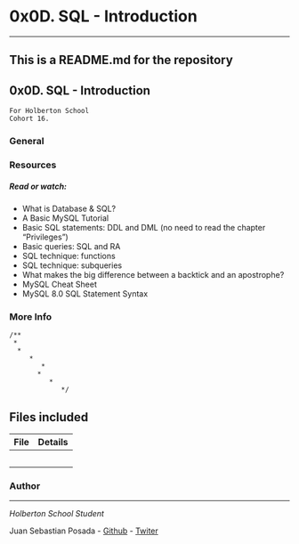 # 0x0D. SQL - Introduction
***
## This is a README.md for the repository
## 0x0D. SQL - Introduction
```
For Holberton School
Cohort 16.
```
### General

### Resources

##### Read or watch:

* What is Database & SQL?
* A Basic MySQL Tutorial
* Basic SQL statements: DDL and DML (no need to read the chapter “Privileges”)
* Basic queries: SQL and RA
* SQL technique: functions
* SQL technique: subqueries
* What makes the big difference between a backtick and an apostrophe?
* MySQL Cheat Sheet
* MySQL 8.0 SQL Statement Syntax

### More Info


```
/**
 *
  *
     *
        *
	   *
	      *
	         */

```

## Files included

| File                 | Details                                    |
|--------------------- | ------------------------------------------ |
| [](./a) |	       |
| [](./b) |	       |
| [](./c) |	       |
| [](./)  |	       |
| [](./)  |	       |

### Author
***
*Holberton School Student*

Juan Sebastian Posada  - [Github](https://github.com/Juansepo13) - [Twiter](https://twitter.com/@JuanSeb35904130)